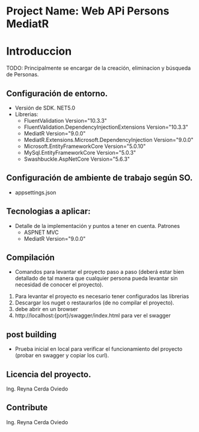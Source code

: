 # Project Name: Web APi Persons MediatR
# Introduccion 
TODO: Principalmente se encargar de la creación, eliminacion y búsqueda de Personas. 

## Configuración de entorno.

- Versión de SDK. NET5.0
- Librerias:
    - FluentValidation Version="10.3.3"
    - FluentValidation.DependencyInjectionExtensions Version="10.3.3"
    - MediatR Version="9.0.0"
    - MediatR.Extensions.Microsoft.DependencyInjection Version="9.0.0" 
    - Microsoft.EntityFrameworkCore  Version="5.0.10"
    - MySql.EntityFrameworkCore Version="5.0.3"
    - Swashbuckle.AspNetCore Version="5.6.3"

## Configuración de ambiente de trabajo según SO.
- appsettings.json

## Tecnologias a aplicar:
- Detalle de la implementación y puntos a tener  en cuenta.
Patrones
  - ASPNET MVC 
  - MediatR Version="9.0.0"

## Compilación
- Comandos para levantar el proyecto paso a paso (deberá estar bien detallado de tal manera que cualquier persona pueda levantar sin necesidad de conocer el proyecto).
 1. Para levantar el proyecto es necesario tener configurados las librerias
 2. Descargar los nuget o restaurarlos (de no compilar el proyecto).
 3. debe abrir en un browser
 4. http://localhost:{port}/swagger/index.html para ver el swagger

## post building
- Prueba inicial en local para verificar el funcionamiento del proyecto (probar en swagger y copiar los curl).

## Licencia del proyecto.

Ing. Reyna Cerda Oviedo

## Contribute
Ing. Reyna Cerda Oviedo
